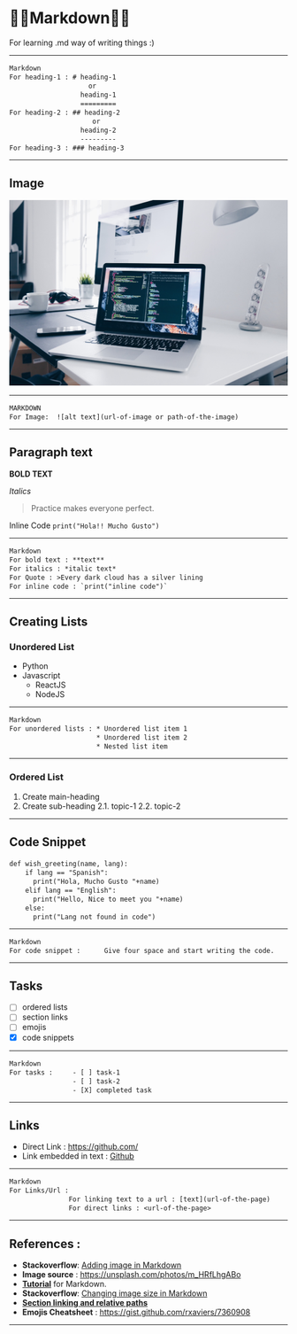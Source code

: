 :star2::star2:Markdown:star2::star2:
========
For learning .md way of writing things :)

--------

    Markdown
    For heading-1 : # heading-1
                        or
                      heading-1
                      =========
    For heading-2 : ## heading-2
                         or
                      heading-2
                      ---------
    For heading-3 : ### heading-3 

--------

Image
------


![Coding](christopher-gower-291246-unsplash.jpg)

--------

    MARKDOWN
    For Image:  ![alt text](url-of-image or path-of-the-image)

---------

Paragraph text
--------------

**BOLD TEXT**

*Italics*

>Practice makes everyone perfect.

Inline Code `print("Hola!! Mucho Gusto")`

-------------

    Markdown
    For bold text : **text**
    For italics : *italic text*
    For Quote : >Every dark cloud has a silver lining 
    For inline code : `print("inline code")`
    
-------------

Creating Lists
--------------
### Unordered List
* Python
* Javascript
    * ReactJS
    * NodeJS
    
--------------

    Markdown
    For unordered lists : * Unordered list item 1
                          * Unordered list item 2
                          * Nested list item
                          
--------------
### Ordered List
1. Create main-heading
2. Create sub-heading
      2.1. topic-1
      2.2. topic-2
      
---------------

Code Snippet
------------

    def wish_greeting(name, lang):
        if lang == "Spanish":
          print("Hola, Mucho Gusto "+name)
        elif lang == "English":
          print("Hello, Nice to meet you "+name)
        else:
          print("Lang not found in code")
    
-------------

    Markdown
    For code snippet :      Give four space and start writing the code.
    
-------------

Tasks
-----

- [ ] ordered lists
- [ ] section links
- [ ] emojis
- [X] code snippets

-------------

    Markdown
    For tasks :     - [ ] task-1
                    - [ ] task-2
                    - [X] completed task 
                    
--------------

Links
-----
- Direct Link : <https://github.com/>
- Link embedded in text : [Github](https://github.com/)

-------------

    Markdown 
    For Links/Url :
                   For linking text to a url : [text](url-of-the-page)
                   For direct links : <url-of-the-page>
                        
--------

References :
----------
- **Stackoverflow**: [Adding image in Markdown](https://stackoverflow.com/questions/14494747/add-images-to-readme-md-on-github)
- **Image source** : <https://unsplash.com/photos/m_HRfLhgABo>
- [**Tutorial**](https://agea.github.io/tutorial.md/) for Markdown.
- **Stackoverflow**: [Changing image size in Markdown](https://stackoverflow.com/questions/14675913/changing-image-size-in-markdown)
- [**Section linking and relative paths**](https://help.github.com/en/articles/about-readmes)
- **Emojis Cheatsheet** : <https://gist.github.com/rxaviers/7360908>

--------

    
 

